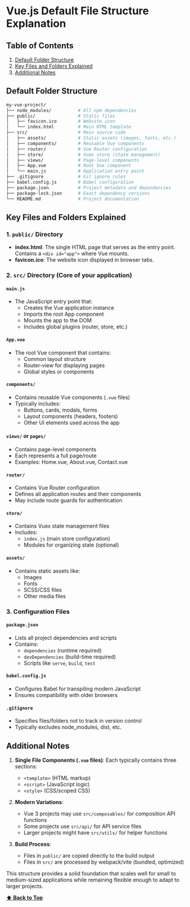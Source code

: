 # **Vue.js Default File Structure Explanation**

## Table of Contents

1. [Default Folder Structure](#default-folder-structure)
2. [Key Files and Folders Explained](#key-files-and-folders-explained)
3. [Additional Notes](#additional-notes)

## Default Folder Structure

```bash
my-vue-project/
├── node_modules/          # All npm dependencies
├── public/                # Static files
│   ├── favicon.ico        # Website icon
│   └── index.html         # Main HTML template
├── src/                   # Main source code
│   ├── assets/            # Static assets (images, fonts, etc.)
│   ├── components/        # Reusable Vue components
│   ├── router/            # Vue Router configuration
│   ├── store/             # Vuex store (state management)
│   ├── views/             # Page-level components
│   ├── App.vue            # Root Vue component
│   └── main.js            # Application entry point
├── .gitignore             # Git ignore rules
├── babel.config.js        # Babel configuration
├── package.json           # Project metadata and dependencies
├── package-lock.json      # Exact dependency versions
└── README.md              # Project documentation
```

## Key Files and Folders Explained

### 1. `public/` Directory

- **index.html**: The single HTML page that serves as the entry point. Contains
  a `<div id="app">` where Vue mounts.
- **favicon.ico**: The website icon displayed in browser tabs.

### 2. `src/` Directory (Core of your application)

#### `main.js`

- The JavaScript entry point that:
  - Creates the Vue application instance
  - Imports the root App component
  - Mounts the app to the DOM
  - Includes global plugins (router, store, etc.)

#### `App.vue`

- The root Vue component that contains:
  - Common layout structure
  - Router-view for displaying pages
  - Global styles or components

#### `components/`

- Contains reusable Vue components (`.vue` files)
- Typically includes:
  - Buttons, cards, modals, forms
  - Layout components (headers, footers)
  - Other UI elements used across the app

#### `views/` or `pages/`

- Contains page-level components
- Each represents a full page/route
- Examples: Home.vue, About.vue, Contact.vue

#### `router/`

- Contains Vue Router configuration
- Defines all application routes and their components
- May include route guards for authentication

#### `store/`

- Contains Vuex state management files
- Includes:
  - `index.js` (main store configuration)
  - Modules for organizing state (optional)

#### `assets/`

- Contains static assets like:
  - Images
  - Fonts
  - SCSS/CSS files
  - Other media files

### 3. Configuration Files

#### `package.json`

- Lists all project dependencies and scripts
- Contains:
  - `dependencies` (runtime required)
  - `devDependencies` (build-time required)
  - Scripts like `serve`, `build`, `test`

#### `babel.config.js`

- Configures Babel for transpiling modern JavaScript
- Ensures compatibility with older browsers

#### `.gitignore`

- Specifies files/folders not to track in version control
- Typically excludes node_modules, dist, etc.

## Additional Notes

1. **Single File Components (`.vue` files)**: Each typically contains three
   sections:

   - `<template>` (HTML markup)
   - `<script>` (JavaScript logic)
   - `<style>` (CSS/scoped CSS)

2. **Modern Variations**:

   - Vue 3 projects may use `src/composables/` for composition API functions
   - Some projects use `src/api/` for API service files
   - Larger projects might have `src/utils/` for helper functions

3. **Build Process**:
   - Files in `public/` are copied directly to the build output
   - Files in `src/` are processed by webpack/vite (bundled, optimized)

This structure provides a solid foundation that scales well for small to
medium-sized applications while remaining flexible enough to adapt to larger
projects.

**[⬆ Back to Top](#table-of-contents)**

